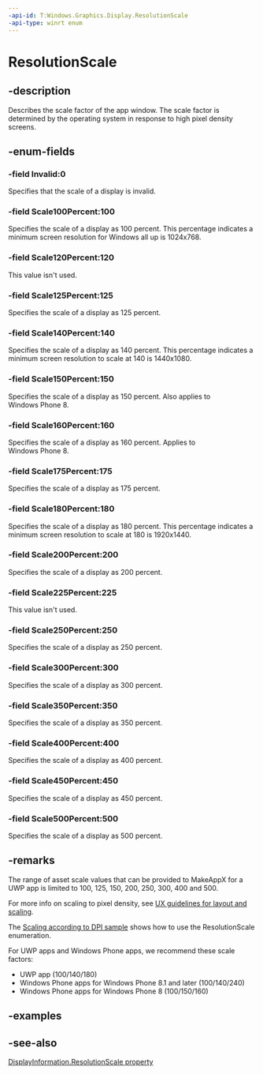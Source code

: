 ```yaml
---
-api-id: T:Windows.Graphics.Display.ResolutionScale
-api-type: winrt enum
---
```


<!-- Enumeration syntax
public enum Windows.Graphics.Display.ResolutionScale : int
-->

# ResolutionScale

## -description
Describes the scale factor of the app window. The scale factor is determined by the operating system in response to high pixel density screens.

## -enum-fields
### -field Invalid:0
Specifies that the scale of a display is invalid.

### -field Scale100Percent:100
Specifies the scale of a display as 100 percent. This percentage indicates a minimum screen resolution for Windows all up is 1024x768.

### -field Scale120Percent:120
This value isn't used.

### -field Scale125Percent:125
Specifies the scale of a display as 125 percent.

### -field Scale140Percent:140
Specifies the scale of a display as 140 percent. This percentage indicates a minimum screen resolution to scale at 140 is 1440x1080.

### -field Scale150Percent:150
Specifies the scale of a display as 150 percent. Also applies to Windows Phone 8.

### -field Scale160Percent:160
Specifies the scale of a display as 160 percent. Applies to Windows Phone 8.

### -field Scale175Percent:175
Specifies the scale of a display as 175 percent.

### -field Scale180Percent:180
Specifies the scale of a display as 180 percent. This percentage indicates a minimum screen resolution to scale at 180 is 1920x1440.

### -field Scale200Percent:200
Specifies the scale of a display as 200 percent.

### -field Scale225Percent:225
This value isn't used.

### -field Scale250Percent:250
Specifies the scale of a display as 250 percent.

### -field Scale300Percent:300
Specifies the scale of a display as 300 percent.

### -field Scale350Percent:350
Specifies the scale of a display as 350 percent.

### -field Scale400Percent:400
Specifies the scale of a display as 400 percent.

### -field Scale450Percent:450
Specifies the scale of a display as 450 percent.

### -field Scale500Percent:500
Specifies the scale of a display as 500 percent.

## -remarks
The range of asset scale values that can be provided to MakeAppX for a UWP app is limited to 100, 125, 150, 200, 250, 300, 400 and 500.

For more info on scaling to pixel density, see [UX guidelines for layout and scaling](/windows/uwp/design/layout/screen-sizes-and-breakpoints-for-responsive-design).

The [Scaling according to DPI sample](https://github.com/microsoftarchive/msdn-code-gallery-microsoft/tree/master/Official%20Windows%20Platform%20Sample/Scaling%20according%20to%20DPI%20sample) shows how to use the ResolutionScale enumeration.

For UWP apps and Windows Phone apps, we recommend these scale factors:

+ UWP app (100/140/180)
+ Windows Phone apps for Windows Phone 8.1 and later (100/140/240)
+ Windows Phone apps for Windows Phone 8 (100/150/160)

## -examples

## -see-also
[DisplayInformation.ResolutionScale property](/uwp/api/windows.graphics.display.displayinformation.resolutionscale#Windows_Graphics_Display_DisplayInformation_ResolutionScale)
